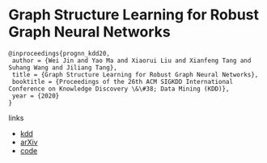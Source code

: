 # Graph Structure Learning for Robust Graph Neural Networks

```
@inproceedings{prognn_kdd20,
 author = {Wei Jin and Yao Ma and Xiaorui Liu and Xianfeng Tang and Suhang Wang and Jiliang Tang},
 title = {Graph Structure Learning for Robust Graph Neural Networks},
 booktitle = {Proceedings of the 26th ACM SIGKDD International Conference on Knowledge Discovery \&\#38; Data Mining (KDD)},
 year = {2020}
}
```

links
- [kdd](https://www.kdd.org/kdd2020/accepted-papers/view/graph-structure-learning-for-robust-graph-neural-networks)
- [arXiv](https://arxiv.org/abs/2005.10203)
- [code](https://github.com/ChandlerBang/Pro-GNN)
